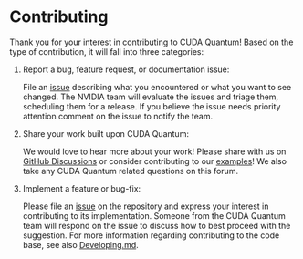 # Contributing

Thank you for your interest in contributing to CUDA Quantum! Based on the type
of contribution, it will fall into three categories:

1. Report a bug, feature request, or documentation issue:

    File an [issue][cuda_quantum_issues] describing what you encountered or what
    you want to see changed. The NVIDIA team will evaluate the issues and triage
    them, scheduling them for a release. If you believe the issue needs priority
    attention comment on the issue to notify the team.

1. Share your work built upon CUDA Quantum:

    We would love to hear more about your work! Please share with us on [GitHub
    Discussions](https://github.com/NVIDIA/cudaq/discussions) or consider
    contributing to our [examples](./docs/sphinx/examples/)! We also take any
    CUDA Quantum related questions on this forum.

1. Implement a feature or bug-fix:

    Please file an [issue][cuda_quantum_issues] on the repository and express
    your interest in contributing to its implementation. Someone from the CUDA
    Quantum team will respond on the issue to discuss how to best proceed with
    the suggestion. For more information regarding contributing to the code
    base, see also [Developing.md](./Developing.md).

[cuda_quantum_issues]: https://github.com/NVIDIA/cuda-quantum/issues
